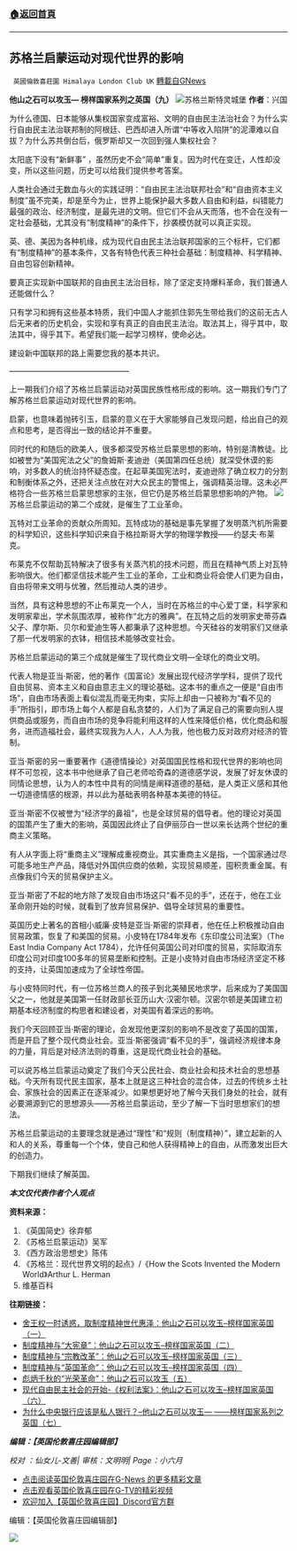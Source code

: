 ###  [:house:返回首頁](https://github.com/ourhimalayas/txt)
---


## 苏格兰启蒙运动对现代世界的影响
` 英國倫敦喜莊園 Himalaya London Club UK` [轉載自GNews](https://gnews.org/zh-hans/1552779/)

**他山之石可以攻玉— 榜样国家系列之英国（九）**
![](https://assets.gnews.org/wp-content/uploads/2021/09/092403.jpg)苏格兰斯特灵城堡
**作者**：兴国



为什么德国、日本能够从集权国家变成富裕、文明的自由民主法治社会？为什么实行自由民主法治联邦制的阿根廷、巴西却进入所谓“中等收入陷阱”的泥潭难以自拔？为什么苏共倒台后，俄罗斯却又一次回到强人集权社会？

太阳底下没有“新鲜事” ，虽然历史不会“简单”重复。因为时代在变迁，人性却没变，所以这些问题，历史可以给我们提供参考答案。

人类社会通过无数血与火的实践证明：“自由民主法治联邦社会”和“自由资本主义制度”虽不完美，却是至今为止，世界上能保护最大多数人自由和利益，纠错能力最强的政治、经济制度，是最先进的文明。但它们不会从天而落，也不会在没有一定社会基础，尤其没有“制度精神”的条件下，抄袭模仿就可以真正实现。

英、德、美因为各种机缘，成为现代自由民主法治联邦国家的三个标杆，它们都有“制度精神”的基本条件，又各有特色代表三种社会基础：制度精神、科学精神、自由包容创新精神。

要真正实现新中国联邦的自由民主法治目标，除了坚定支持爆料革命，我们普通人还能做什么？

只有学习和拥有这些基本特质，我们中国人才能抓住郭先生带给我们的这前无古人后无来者的历史机会，实现和享有真正的自由民主法治。取法其上，得乎其中，取法其中，得乎其下。希望我们能一起学习榜样，使命必达。

建设新中国联邦的路上需要您我的基本共识。

———————————————–

上一期我们介绍了苏格兰启蒙运动对英国民族性格形成的影响。这一期我们专门了解苏格兰启蒙运动对现代世界的影响。

启蒙，也意味着抛砖引玉，启蒙的意义在于大家能够自己发现问题，给出自己的观点和思考，是否得出一致的结论并不重要。

同时代的和随后的欧美人，很多都深受苏格兰启蒙思想的影响，特别是清教徒。比如被誉为“美国宪法之父”的詹姆斯·麦迪逊（美国第四任总统）就深受休谟的影响，对多数人的统治持怀疑态度。在起草美国宪法时，麦迪逊除了确立权力的分割和制衡体系之外，还把关注点放在对大众民主的警惕上，强调精英治理。这未必严格符合一些苏格兰启蒙思想家的主张，但它仍是苏格兰启蒙思想影响的产物。
[![](https://spark.adobe.com/page/Y6iCitCEOQ0LB/images/a8fac5c6-729c-4945-bb84-bebd7b0d4001.jpg?asset_id=66915934-446f-4fa5-ae28-591f24d79f41&amp;img_etag=%227edd0b9a036fac25ff6e58efd7eceeaf%22&amp;size=1024)](https://spark.adobe.com/page/Y6iCitCEOQ0LB/images/a8fac5c6-729c-4945-bb84-bebd7b0d4001.jpg?asset_id=66915934-446f-4fa5-ae28-591f24d79f41&amp;img_etag=%227edd0b9a036fac25ff6e58efd7eceeaf%22&amp;size=1024)
苏格兰启蒙运动的第二个成就，是催生了工业革命。

瓦特对工业革命的贡献众所周知。瓦特成功的基础是事先掌握了发明蒸汽机所需要的科学知识，这些科学知识来自于格拉斯哥大学的物理学教授——约瑟夫·布莱克。

布莱克不仅帮助瓦特解决了很多有关蒸汽机的技术问题，而且在精神气质上对瓦特影响很大。他们都坚信技术能产生工业的革命，工业和商业将会使人们更为自由，自由将带来文明与优雅，然后推动人类的进步。

当然，具有这种思想的不止布莱克一个人，当时在苏格兰的中心爱丁堡，科学家和发明家辈出，学术氛围浓厚，被称作“北方的雅典”。在瓦特之后的发明家史蒂芬森父子、摩尔斯、贝尔和爱迪生等人都秉承了这种思想。今天硅谷的发明家们又继承了那一代发明家的衣钵，相信技术能够改变社会。

苏格兰启蒙运动的第三个成就是催生了现代商业文明—全球化的商业文明。

代表人物是亚当·斯密，他的著作《国富论》发展出现代经济学学科，提供了现代自由贸易、资本主义和自由意志主义的理论基础。这本书的重点之一便是“自由市场”，自由市场表面上看似混乱而毫无拘束，实际上却由一只被称为“看不见的手”所指引，即市场上每个人都是自私贪婪的，人们为了满足自己的需要向别人提供商品或服务，而自由市场的竞争将能利用这样的人性来降低价格，优化商品和服务，进而造福社会，最终实现我为人人，人人为我，他也极力反对政府对经济的管制。

亚当·斯密的另一重要著作《道德情操论》对英国国民性格和现代世界的影响也同样不可忽视，这本书中他继承了自己老师哈奇森的道德感学说，发展了好友休谟的同情论思想，认为人的本性中具有的同情是阐释道德的基础，是人类正义感和其他一切道德情感的根源，并以此为基础表明各种基本美德的特征。

亚当·斯密不仅被誉为“经济学的鼻祖”，也是全球贸易的倡导者。他的理论对英国的国策产生了重大的影响，英国因此终止了自伊丽莎白一世以来长达两个世纪的重商主义策略。

有人从字面上将“重商主义”理解成重视商业。其实重商主义是指，一个国家通过尽可能多地生产产品，降低对外国供应商的依赖，实现贸易顺差，囤积贵重金属。有点像我们今天的贸易保护主义。

亚当·斯密了不起的地方除了发现自由市场这只“看不见的手”，还在于，他在工业革命刚开始的时候，就看到了放弃贸易保护、倡导全球贸易的重要性。

英国历史上著名的首相小威廉·皮特是亚当·斯密的崇拜者，他在任上积极推动自由贸易政策，恢复了和美国的贸易。小皮特在1784年发布《东印度公司法案》（The East India Company Act 1784），允许任何英国公司对印度的贸易，实际取消东印度公司对印度100多年的贸易垄断和控制。正是小皮特对自由市场经济坚定不移的支持，让英国加速成为了全球性帝国。

与小皮特同时代，有一位苏格兰商人的孩子到北美殖民地求学，后来成为了美国国父之一，他就是美国第一任财政部长亚历山大·汉密尔顿。汉密尔顿是美国建立初期基本经济制度的构思者和建设者，对美国有着深远的影响。

我们今天回顾亚当·斯密的理论，会发现他更深刻的影响不是改变了英国的国策，而是开启了整个现代商业社会。亚当·斯密强调“看不见的手”，强调经济规律本身的力量，背后是对经济法则的尊重，这是现代商业社会的基础。

可以说苏格兰启蒙运动奠定了我们今天公民社会、商业社会和技术社会的思想基础。今天所有现代民主国家，基本上就是这三种社会的混合体，过去的传统乡土社会、家族社会的因素正在逐渐减少。如果想更好地了解今天我们身处的社会，就有必要溯源到它的思想源头——苏格兰启蒙运动，至少了解一下当时思想家们的想法。

苏格兰启蒙运动的主要理念就是通过“理性”和“规则（制度精神）”，建立起新的人和人的关系，尊重每一个个体，使自己和他人获得精神上的自由，从而激发出巨大的创造力。

下期我们继续了解英国。

***本文仅代表作者个人观点***

**资料来源：**

1. 《英国简史》徐弃郁
2. 《苏格兰启蒙运动》吴军
3. 《西方政治思想史》陈伟
4. 《苏格兰：现代世界文明的起点》/《How the Scots Invented the Modern World》Arthur L. Herman
5. 维基百科


**往期链接：**

- [舍王权一时诱惑，取制度精神世代惠泽：他山之石可以攻玉–榜样国家英国（一）](https://gnews.org/zh-hans/1180424/)
- [制度精神与“大宪章”：他山之石可以攻玉–榜样国家英国（二）](https://gnews.org/zh-hans/1384333/)
- [制度精神与“宗教改革”：他山之石可以攻玉–榜样国家英国（三）](https://gnews.org/zh-hans/1423563/)
- [制度精神与“英国革命”：他山之石可以攻玉–榜样国家英国（四）](https://gnews.org/zh-hans/1441211/)
- [彪炳千秋的“光荣革命”：他山之石可以攻玉（五）](https://gnews.org/zh-hans/1469363/)
- [现代自由民主社会的开始-《权利法案》：他山之石可以攻玉–榜样国家英国（六）](https://gnews.org/zh-hans/1486282/)
- [为什么中央银行应该是私人银行？–他山之石可以攻玉— ——榜样国家系列之英国（七）](https://gnews.org/zh-hant/1499629/)


***编辑：【英国伦敦喜庄园编辑部】***

*校对 ：仙女儿-文善| 审核：文明明| Page：小六月*

- [点击阅读英国伦敦喜庄园在G-News 的更多精彩文章](https://gnews.org/zh-hans/author/himalaya_hawk/)
- [点击观看英国伦敦喜庄园在G-TV的精彩视频](https://gtv.org/web/#/UserInfo/5ee680a45bd6f123dd104807)
- [欢迎加入【英国伦敦喜庄园】Discord官方群](https://discord.gg/VsNaHaMUsy)


编辑：【英国伦敦喜庄园编辑部】

![](https://assets.gnews.org/wp-content/uploads/2021/08/41bf97c0-3bb2-4a07-ad75-91b96dc3203c.jpg)

